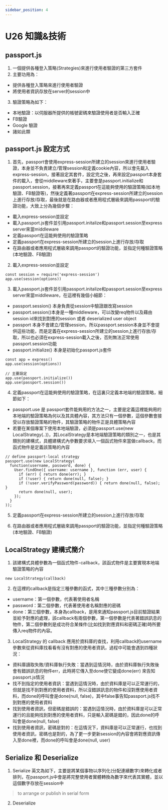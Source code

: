 ```yaml
---
sidebar_position: 4
---
```


# U26 知識&技術

## passport.js
1. 一個提供各種登入策略(Strategies)來進行使用者驗證的第三方套件
2. 主要功用為：
  - 提供各種登入策略來進行使用者驗證
  - 將使用者資訊存放在server的session中

3. 驗證策略為如下：
  - 本地驗證：以伺服器所提供的帳號密碼來驗證使用者是否輸入正確
  - FB驗證
  - Google 驗證
  - 諸如此類

## passport.js 設定方式
1. 首先，passport會使用express-session所建立的session來進行使用者驗證，本身並不負責建立/管理session和定義cookie內容，所以會先載入express-session，接著設定其套件，設定完之後，再來設定passport本身套件的載入，會從middleware來著手，主要會是passport.initialize和passport.session，接著再來定義passport在這能夠使用的驗證策略(如本地驗證、FB驗證等)，然後定義著passport在express-session所建立的session上進行存放/存取，最後就是在路由器或者應用程式層級來調用passport的驗證功能，大致上分為幾個步驟：
  - 載入express-session並設定
  - 載入passport.js套件並引用passport.initalize和passport.session至express server來當middleware
  - 定義passport在這能夠使用的驗證策略
  - 定義passport在express-session所建立的session上進行存放/存取
  - 在路由器或者應用程式層級來調用passport的驗證功能，並指定何種驗證策略(本地驗證、FB驗證)


2.  載入express-session並設定
```
const session = require('express-session')
app.use(session(options))
```

3. 載入passport.js套件並引用passport.initalize和passport.session至express server來當middleware，在這裡有幾個小細節：
  - passport.session() 本身負責從session中驗證跟改寫session
  - passport.session()本身是一種middleware，可以改變req物件以及藉由session id來找到對應的session 或者 deserialized user object
  - passport 本身不會建立/管理session，所以passport.session本身並不會提供這些功能，而是定義在express-session所建立的session上進行存放/存取，所以也必須在express-session載入之後，否則無法正常使用passport.session功能
  - passport.initialize() 本身是初始化passport.js套件
```
const app = express()
app.use(session(options))

// 主要設定
app.use(passport.initialize())
app.use(passport.session())
```

4. 定義passport在這能夠使用的驗證策略，在這裏只定義本地端的驗證策略，細節如下：
  - passport.use 是 passport套件能夠用的方法之一，主要是定義這裡能夠用的本地端的驗證策略為何以及其具體內容，其方法只有一個參數，這個參數會接受以存放驗證策略的物件，其驗證策略的物件正是具體策略內容
  - 若要在某個專案下使用本地端驗證，必須是passport.use(new LocalStrategy(..))，其LocalStrategy是本地端驗證策略的類別之一，也是其類別的建構式，具體建構式內參數要求填入一個函式物件來當做callback，而函式物件是定義該策略的內容

  ```
  // define passport-local strategy
  passport.use(new LocalStrategy(
    function(username, password, done) {
      User.findOne({ username: username }, function (err, user) {
        if (err) { return done(err); }
        if (!user) { return done(null, false); }
        if (!user.verifyPassword(password)) { return done(null, false); }
        return done(null, user);
      });
    }
  ));
  ```

5. 定義passport在express-session所建立的session上進行存放/存取


6. 在路由器或者應用程式層級來調用passport的驗證功能，並指定何種驗證策略(本地驗證、FB驗證)


## LocalStrategy 建構式簡介
1. 該建構式具體參數為一個函式物件-callback，該函式物件是主要實現本地端驗證策略的內容
```
new LocalStrategy(callback)
```
2. 在這裡的callback是指定三種參數的函式，其中三種參數分別為：
  - username：第一個參數，代表著使用者名稱
  - password：第二個參數，代表著使用者名稱對應的密碼
  - done：第三個參數，本身為callback，是用來通知passport.js目前驗證結果並給予對應的處理，該callback有兩個參數，第一個參數是代表著錯誤訊息的物件，第二個參數則是成功符合某條件(比如找到對應資料和密碼正確)時所要傳入req物件的內容。
3. LocalStrategy 的 callback 應用於資料庫的查找，利用callback的username參數來從資料庫找看看有沒有對應的使用者資訊，過程中可能會遇到四種狀況：
  - 資料庫讀取失敗/資料庫執行失敗：當遇到這情況時，由於資料庫執行失敗後會有錯誤訊息的物件err，此時將它傳入至done使它變成done(err) 來告知passport.js情況
  - 找不到指定的使用者資訊：當遇到這情況時，由於資料庫是可以正常運行的，但就是找不到對應的使用者資料，所以沒錯誤訊息的物件和沒對應使用者資料，而done的呼叫會是done(null, false)，其中false事告知passport.js找不到對應的使用者資料
  - 找到使用者資訊，但密碼是錯誤的：當遇到這情況時，由於資料庫是可以正常運行的且能夠找到對應的使用者資料，只是輸入密碼是錯的，因此done的呼叫會是done(null, false)
  - 找到使用者資訊，密碼是對的：在這情況下，資料庫是可以正常運行，也找到使用者資訊，密碼也是對的，為了更一步更新session的內容會將對應資訊傳入至done裡，而done的呼叫會是done(null, user)

## Serialize 和 Deserialize
1. Serialize 英文為如下，主要是將某個事物以序列化(分配連續數字)來轉化或者排列，在passport.js中會是將完整使用者實體轉換為數字來代表其實體，並以這個數字存放在session中

>  to arrange or publish in serial form

2. Deserialize